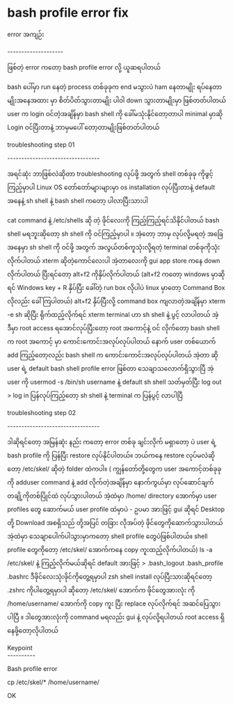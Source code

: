 # bash profile error fix

error အကျဉ်း

\--------------------

ဖြစ်တဲ့ error ကတော့ bash profile error လို့ ယူဆရပါတယ်

bash ပေါ်မှာ run နေတဲ့ process တစ်ခုခုက end မသွားပဲ ham နေတာမျိုး ရပ်နေတာမျိုးအနေအထား မှာ စိတ်ပိတ်သွားတာမျိုး ပါဝါ down သွားတာမျိုးမှာ ဖြစ်တတ်ပါတယ် user က login ဝင်တဲ့အချိန်မှာ bash shell ကို ခေါ်မသုံးနိုင်တော့တာပါ minimal မှာဆို Login ဝင်ပြီးတာနဲ့ ဘာမှမပေါ် တော့တာမျိုးဖြစ်တတ်ပါတယ်

troubleshooting step 01

\---------------------------------

အရင်ဆုံး ဘာဖြစ်လဲဆိုတာ troubleshooting လုပ်ဖို့ အတွက် shell တစ်ခုခု ကိုဖွင့် ကြည့်မှာပါ Linux OS တော်တော်များများမှာ os installation လုပ်ပြီးတာနဲ့ default အနေနဲ့ sh shell နဲ့ bash shell ကတော့ ပါလာပြီးသားပါ

cat command နဲ့ /etc/shells ဆို တဲ့ ဖိုင်လေးကို ကြည့်ကြည့်ရင်သိနိုင်ပါတယ် bash shell မရဘူးဆိုတော့ sh shell ကို ဝင်ကြည့်မှာပါ ။ အဲ့တော့ ဘာမှ လုပ်လို့မရတဲ့ အခြေ အနေမှာ sh shell ကို ဝင်ဖို့ အတွက် အလွယ်တစ်ကူသုံးလို့ရတဲ့ terminal တစ်ခုကိုသုံးလိုက်ပါတယ် xterm ဆိုတဲ့ကောင်လေးပါ အဲ့တာလေးကို gui app store ကနေ down လိုက်ပါတယ် ပြီးရင်တော့ alt+f2 ကိုနှိပ်လိုက်ပါတယ် (alt+f2 ကတော့ windows မှာဆိုရင် Windows key + R နှိပ်ပြီး ခေါ်တဲ့ run box လိုပါပဲ linux မှာတော့ Command Box လိုလည်း ခေါ်ကြပါတယ်) alt+f2 နှိပ်ပြီးလို့ command box ကျလာတဲ့အချိန်မှာ xterm -e sh ဆိုပြီး ရိုက်ထည့်လိုက်ရင် xterm terminal ဟာ sh shell နဲ့ ပွင့် လာပါတယ် အဲ့ ဒီမှာ root access ရအောင်လုပ်ပြီးတော့ root အကောင့်နဲ့ ဝင် လိုက်တော့ bash shell က root အကောင့် မှာ ကောင်းကောင်းအလုပ်လုပ်ပါတယ် နောက် user တစ်ယောက် add ကြည့်တော့လည်း bash shell က ကောင်းကောင်းအလုပ်လုပ်ပါတယ် အဲ့တာ ဆို user ရဲ့ default bash shell profile error ဖြစ်တာ သေချာသလောက်ရှိသွားပြီ အဲ့ user ကို usermod -s /bin/sh username နဲ့ default sh shell သတ်မှတ်ပြီး log out > log in ပြန်လုပ်ကြည့်တော့ sh shell နဲ့ terminal က ပြန်ပွင့် လာပါပြီ

troubleshooting step 02

\---------------------------------

ဒါဆိုရင်တော့ အမြန်ဆုံး နည်း ကတော့ error တစ်ခု ချင်းလိုက် မရှာတော့ ပဲ user ရဲ့ bash profile ကို ပြန်ပြီး restore လုပ်နိုင်ပါတယ်။ ဘယ်ကနေ restore လုပ်မလဲဆိုတော့ /etc/skel/ ဆိုတဲ့ folder ထဲကပါ။ ( ကျွန်တော်တို့တွေက user အကောင့်တစ်ခုခု ကို adduser command နဲ့ add လိုက်တဲ့အချိန်မှာ နောက်ကွယ်မှာ လုပ်ဆောင်ချက်တချို့ကိုတစ်ပြိုင်ထဲ လုပ်သွားပါတယ် အဲ့ထဲမှာ /home/ directory အောက်မှာ user profiles တွေ ဆောက်မယ် user profile ထဲမှာပဲ - ဥပမာ အားဖြင့် gui ဆိုရင် Desktop တို့ Download အစရှိသည် တို့အပြင် တခြား လိုအပ်တဲ့ ဖိုင်တွေကိုဆောက်သွားပါတယ် အဲ့ထဲမှာ သေချာပေါက်ပါသွားမှာကတော့ shell profile တွေပဲဖြစ်ပါတယ်။ shell profile တွေကိုတော့ /etc/skel/ အောက်ကနေ copy ကူးထည့်လိုက်ပါတယ်) ls -a /etc/skel/ နဲ့ ကြည့်လိုက်မယ်ဆိုရင် default အားဖြင့် > .bash\_logout .bash\_profile .bashrc ဒီဖိုင်လေးသုံးဖိုင်ကိုတွေ့ရမှာပါ zsh shell install လုပ်ပြီးသားဆိုရင်တော့ .zshrc ကိုပါတွေ့ရမှာပါ ဆိုတော့ /etc/skel/ အောက်က ဖိုင်တွေအားလုံး ကို /home/username/ အောက်ကို copy ကူး ပြီး replace လုပ်လိုက်ရင် အဆင်ပြေသွားပါပြီ ။ ဒါတွေအားလုံးကို command မရလည်း gui နဲ့ လုပ်လို့ရပါတယ် root access ရှိနေဖို့တော့လိုပါတယ်

Keypoint\
\----------

Bash profile error

cp /etc/skel/\* /home/username/

OK
